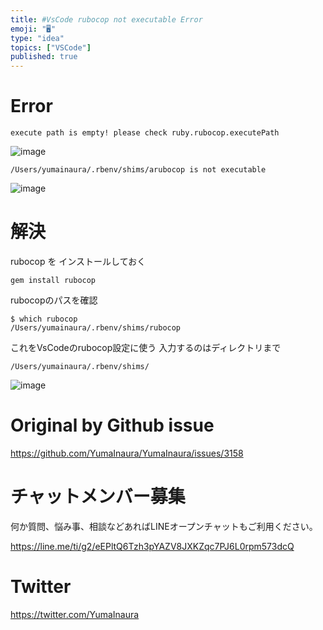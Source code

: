 ```yaml
---
title: #VsCode rubocop not executable Error 
emoji: "🖥"
type: "idea"
topics: ["VSCode"]
published: true
---
```


# Error

`execute path is empty! please check ruby.rubocop.executePath`

![image](https://user-images.githubusercontent.com/13635059/81465055-19e13180-9202-11ea-8d57-18653881fa8a.png)

`/Users/yumainaura/.rbenv/shims/arubocop is not executable`

![image](https://user-images.githubusercontent.com/13635059/81465079-48f7a300-9202-11ea-8a9d-356a9dc3f9bd.png)

# 解決

rubocop を インストールしておく

```
gem install rubocop
```

rubocopのパスを確認

```
$ which rubocop
/Users/yumainaura/.rbenv/shims/rubocop
```

これをVsCodeのrubocop設定に使う
入力するのはディレクトリまで

`/Users/yumainaura/.rbenv/shims/`

![image](https://user-images.githubusercontent.com/13635059/81465025-c5d64d00-9201-11ea-9b7b-fcd0f452996a.png)


# Original by Github issue

https://github.com/YumaInaura/YumaInaura/issues/3158











<!-- Update From Qiita API -->

# チャットメンバー募集


何か質問、悩み事、相談などあればLINEオープンチャットもご利用ください。

https://line.me/ti/g2/eEPltQ6Tzh3pYAZV8JXKZqc7PJ6L0rpm573dcQ





# Twitter


https://twitter.com/YumaInaura


<!-- Update From Qiita API -->



